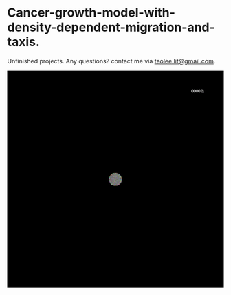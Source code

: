 # Cancer-growth-model-with-density-dependent-migration-and-taxis.

Unfinished projects. Any questions? contact me via taolee.lit@gmail.com.

![image](visualization.gif)








